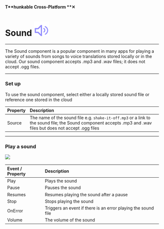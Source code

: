#### T**hunkable Cross-Platform **✕

# Sound  ![](/assets/iOSviewIconSound.png)

---

The Sound component is a popular component in many apps for playing a variety of sounds from songs to voice translations stored locally or in the cloud. Our sound component accepts .mp3 and .wav files; it does not accept .ogg files.

---

### Set up

To use the sound component, select either a locally stored sound file or reference one stored in the cloud

| Property | Description |
| :--- | :--- |
| Source | The name of the sound file e.g. `shake-it-off.mp3` or a link to the sound file; the Sound component accepts .mp3 and .wav files but does not accept .ogg files |

---

### Play a sound

![](/assets/sound-✕-fig-1.png)



| Event / Property | Description |
| :--- | :--- |
| Play | Plays the sound |
| Pause | Pauses the sound |
| Resumes | Resumes playing the sound after a pause |
| Stop | Stops playing the sound |
| OnError | Triggers an event if there is an error playing the sound file |
| Volume | The volume of the sound |



